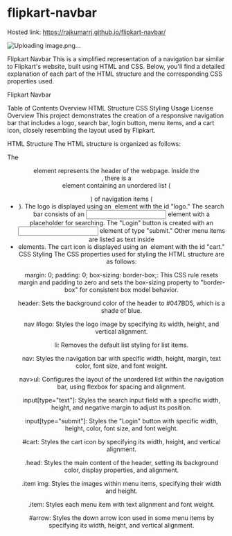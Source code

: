 # flipkart-navbar

Hosted link: https://rajkumarrj.github.io/flipkart-navbar/


![Uploading image.png…]()


Flipkart Navbar
This is a simplified representation of a navigation bar similar to Flipkart's website, built using HTML and CSS. 
Below, you'll find a detailed explanation of each part of the HTML structure and the corresponding CSS properties used.

Flipkart Navbar

Table of Contents
Overview
HTML Structure
CSS Styling
Usage
License
Overview
This project demonstrates the creation of a responsive navigation bar that includes a logo, search bar,
login button, menu items, and a cart icon, closely resembling the layout used by Flipkart.

HTML Structure
The HTML structure is organized as follows:

The <header> element represents the header of the webpage.
Inside the <header>, there is a <nav> element containing an unordered list (<ul>) of navigation items (<li>).
The logo is displayed using an <img> element with the id "logo."
The search bar consists of an <input> element with a placeholder for searching.
The "Login" button is created with an <input> element of type "submit."
Other menu items are listed as text inside <li> elements.
The cart icon is displayed using an <img> element with the id "cart."
CSS Styling
The CSS properties used for styling the HTML structure are as follows:

margin: 0; padding: 0; box-sizing: border-box;: This CSS rule resets margin and padding to zero and sets the box-sizing 
property to "border-box" for consistent box model behavior.

header: Sets the background color of the header to #047BD5, which is a shade of blue.

nav #logo: Styles the logo image by specifying its width, height, and vertical alignment.

li: Removes the default list styling for list items.

nav: Styles the navigation bar with specific width, height, margin, text color, font size, and font weight.

nav>ul: Configures the layout of the unordered list within the navigation bar, using flexbox for spacing and alignment.

input[type="text"]: Styles the search input field with a specific width, height, and negative margin to adjust its position.

input[type="submit"]: Styles the "Login" button with specific width, height, color, font size, and font weight.

#cart: Styles the cart icon by specifying its width, height, and vertical alignment.

.head: Styles the main content of the header, setting its background color, display properties, and alignment.

.item img: Styles the images within menu items, specifying their width and height.

.item: Styles each menu item with text alignment and font weight.

#arrow: Styles the down arrow icon used in some menu items by specifying its width, height, and vertical alignment.
